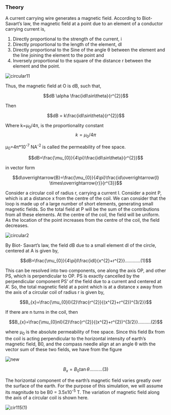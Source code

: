 ### Theory

A current carrying wire generates a magnetic field. According to Biot-Savart’s law, the magnetic field at a point due to an element of a conductor carrying current is,
<ol>
<li>Directly proportional to the strength of the current, i</li>
<li>Directly proportional to the length of the element, dl</li>
<li>Directly proportional to the Sine of the angle θ between the element and the line joining the element to the point and</li>
<li>Inversely proportional to the square of the distance r between the element and the point.</li>
</ol>

![circular11](https://github.com/user-attachments/assets/da05207f-bd7e-4bd0-a8bc-f9194984fbb4)

Thus, the magnetic field at O is dB, such that,

$$dB \alpha \frac{idl\sin\theta}{r^{2}}$$

Then

$$dB = k\frac{idl\sin\theta}{r^{2}}$$

Where k=μ<sub>0</sub>/4π, is the proportionality constant
$$k=\mu_{0}/4\pi$$

μ<sub>0</sub>=4π*10<sup>-7</sup> NA<sup>-2</sup> is called the permeability of free space. 

$$dB=\frac{\mu_{0}}{4\pi}\frac{idl\sin\theta}{r^{2}}$$

in vector form

$$d\overrightarrow{B}=\frac{\mu_{0}}{4\pi}\frac{id\overrightarrow{l} \times\overrightarrow{r}}{r^{3}}$$


Consider a circular coil of radius r, carrying a current I. Consider a point P, which is at a distance x from the centre of the coil. We can consider that the loop is made up of a large number of short elements, generating small magnetic fields. So the total field at P will be the sum of the contributions from all these elements. At the centre of the coil, the field will be uniform. As the location of the point increases from the centre of the coil, the field decreases.

![circular2](https://github.com/user-attachments/assets/0d47cf55-9ba4-45c3-860d-bf4b253872a9)

By Biot- Savart’s law, the field dB due to a small element dl of the circle, centered at A is given by,

$$dB=\frac{\mu_{0}}{4\pi}I\frac{idl}{x^{2}+r^{2}}............(1)$$

This can be resolved into two components, one along the axis OP, and other PS, which is perpendicular to OP. PS is exactly cancelled by the perpendicular component PS’ of the field due to a current and centered at A’. So, the total magnetic field at a point which is at a distance x away from the axis of a circular coil of radius r is given by,

$$B_{x}=\frac{\mu_{0}I}{2}\frac{r^{2}}{(x^{2}+r^{2})^{3/2}}$$

If there are n turns in the coil, then

$$B_{x}=\frac{\mu_{0}nI}{2}\frac{r^{2}}{(x^{2}+r^{2})^{3/2}}..........(2)$$

where µ<sub>0</sub>  is the absolute permeability of free space.
Since this field Bx from the coil is acting perpendicular to the horizontal intensity of earth’s magnetic field, B0, and the compass needle align at an angle θ with the vector sum of these two fields, we have from the figure



![new](https://github.com/user-attachments/assets/e49233d6-9659-4cb4-a75e-9dc5a653a84e)

$$B_{x}=B_{0}\tan\theta..........(3)$$

The horizontal component of the earth’s magnetic field varies greatly over the surface of the earth. For the purpose of this simulation, we will assume its magnitude to be B0 = 3.5x10<sup>-5</sup> T. The variation of magnetic field along the axis of a circular coil is shown here. 


![cir115(1)](https://github.com/user-attachments/assets/caf056a6-b535-45dd-a697-9685fb4fd4c4)







